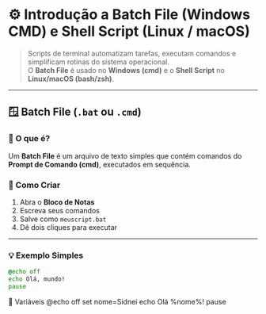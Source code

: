 # ⚙️ Introdução a Batch File (Windows CMD) e Shell Script (Linux / macOS)

> Scripts de terminal automatizam tarefas, executam comandos e simplificam rotinas do sistema operacional.  
> O **Batch File** é usado no **Windows (cmd)** e o **Shell Script** no **Linux/macOS (bash/zsh)**.

---

## 🪟 Batch File (`.bat` ou `.cmd`)

### 📘 O que é?

Um **Batch File** é um arquivo de texto simples que contém comandos do **Prompt de Comando (cmd)**, executados em sequência.

### 🚀 Como Criar

1. Abra o **Bloco de Notas**  
2. Escreva seus comandos  
3. Salve como `meuscript.bat`  
4. Dê dois cliques para executar  

---

### 💡 Exemplo Simples

```bat
@echo off
echo Olá, mundo!
pause
```

📂 Variáveis
@echo off
set nome=Sidnei
echo Olá %nome%!
pause
